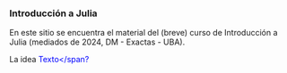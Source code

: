 ### Introducción a Julia

En este sitio se encuentra el material del (breve) curso de Introducción a Julia (mediados de 2024, DM - Exactas - UBA).

La idea 
<span style="color:blue">Texto</span?
